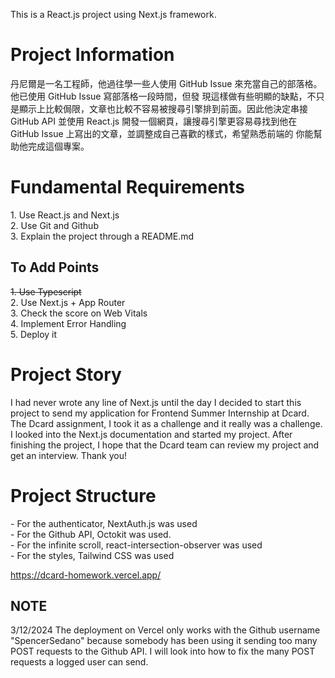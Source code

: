 This is a React.js project using Next.js framework.

<h1>Project Information</h1>
丹尼爾是⼀名⼯程師，他過往學⼀些⼈使⽤ GitHub Issue 來充當⾃⼰的部落格。他已使⽤ GitHub Issue 寫部落格⼀段時間，但發
現這樣做有些明顯的缺點，不只是顯⽰上⽐較侷限，⽂章也⽐較不容易被搜尋引擎排到前⾯。因此他決定串接 GitHub API 並使⽤
React.js 開發⼀個網⾴，讓搜尋引擎更容易尋找到他在 GitHub Issue 上寫出的⽂章，並調整成⾃⼰喜歡的樣式，希望熟悉前端的
你能幫助他完成這個專案。

<h1>Fundamental Requirements</h1> 
1. Use React.js and Next.js</br>
2. Use Git and Github</br>
3. Explain the project through a README.md</br>

<h2>To Add Points</h2>
<s>1. Use Typescript</s></br>
2. Use Next.js + App Router</br>
3. Check the score on Web Vitals</br>
4. Implement Error Handling</br>
5. Deploy it</br>

<h1>Project Story</h1>
I had never wrote any line of Next.js until the day I decided to start this project to send my application for Frontend Summer Internship at Dcard.
The Dcard assignment, I took it as a challenge and it really was a challenge. I looked into the Next.js documentation and started my project. 
After finishing the project, I hope that the Dcard team can review my project and get an interview. 
Thank you!

<h1>Project Structure</h1>
- For the authenticator, NextAuth.js was used</br>
- For the Github API, Octokit was used.</br>
- For the infinite scroll, react-intersection-observer was used</br>
- For the styles, Tailwind CSS was used</br> 

https://dcard-homework.vercel.app/

<h2>NOTE</h2>
3/12/2024 The deployment on Vercel only works with the Github username "SpencerSedano" because somebody has been using it sending too many POST requests to the Github API. I will look into how to fix the many POST requests a logged user can send.
